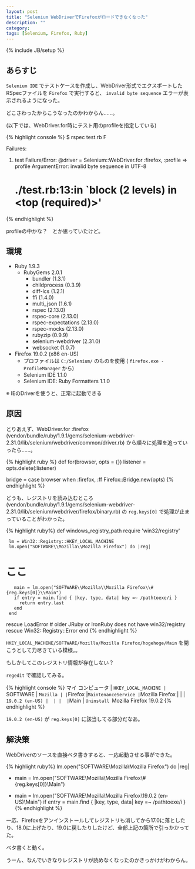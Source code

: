 ```yaml
---
layout: post
title: "Selenium WebDriverでFirefoxがロードできなくなった"
description: ""
category: 
tags: [Selenium, Firefox, Ruby]
---
```

{% include JB/setup %}

## あらすじ

`Selenium IDE` でテストケースを作成し、WebDriver形式でエクスポートしたRSpecファイルを `Firefox` で実行すると、 `invalid byte sequence` エラーが表示されるようになった。

どこさわったからこうなったのかわからん……。

(以下では、WebDriver.for時にテスト用のprofileを指定している) 

{% highlight console %}
$ rspec test.rb
F

Failures:

  1) test
     Failure/Error: @driver = Selenium::WebDriver.for :firefox, :profile => profile
     ArgumentError:
       invalid byte sequence in UTF-8
     # ./test.rb:13:in `block (2 levels) in <top (required)>'
{% endhighlight %}

profileの中かな？　とか思っていたけど。

## 環境

- Ruby 1.9.3
  - RubyGems 2.0.1
    - bundler (1.3.1)
    - childprocess (0.3.9)
    - diff-lcs (1.2.1)
    - ffi (1.4.0)
    - multi_json (1.6.1)
    - rspec (2.13.0)
    - rspec-core (2.13.0)
    - rspec-expectations (2.13.0)
    - rspec-mocks (2.13.0)
    - rubyzip (0.9.9)
    - selenium-webdriver (2.31.0)
    - websocket (1.0.7)
- Firefox 19.0.2 (x86 en-US)
  - プロファイルは `C:/Selenium/` のものを使用 ( `firefox.exe -ProfileManager` から)
  - Selenium IDE 1.1.0
  - Selenium IDE: Ruby Formatters 1.1.0

※ IEのDriverを使うと、正常に起動できる

## 原因

とりあえず、WebDriver.for :firefox (vendor/bundle/ruby/1.9.1/gems/selenium-webdriver-2.31.0/lib/selenium/webdriver/common/driver.rb) から順々に処理を追っていったら……。

{% highlight ruby %}
 def for(browser, opts = {})
   listener = opts.delete(:listener)

   bridge = case browser
            when :firefox, :ff
              Firefox::Bridge.new(opts)
{% endhighlight %}

どうも、レジストリを読み込むところ (vendor/bundle/ruby/1.9.1/gems/selenium-webdriver-2.31.0/lib/selenium/webdriver/firefox/binary.rb) の `reg.keys[0]` で処理が止まっていることがわかった。

{% highlight ruby%}
   def windows_registry_path
     require 'win32/registry'

     lm = Win32::Registry::HKEY_LOCAL_MACHINE
     lm.open("SOFTWARE\\Mozilla\\Mozilla Firefox") do |reg|
# ここ
       main = lm.open("SOFTWARE\\Mozilla\\Mozilla Firefox\\#{reg.keys[0]}\\Main")
       if entry = main.find { |key, type, data| key =~ /pathtoexe/i }
         return entry.last
       end
     end
   rescue LoadError
     # older JRuby or IronRuby does not have win32/registry
   rescue Win32::Registry::Error
   end
{% endhighlight %}

`HKEY_LOCAL_MACHINE/SOFTWARE/Mozilla/Mozilla Firefox/hogehoge/Main` を開こうとして力尽きている模様。。

もしかしてこのレジストリ情報が存在しない？

`regedit` で確認してみる。

{% highlight console %}
マイ コンピュータ
|
`HKEY_LOCAL_MACHINE
 |
 `SOFTWARE
  |
  `Mozilla
   |
   |`Firefox
   |`MaintenanceService
   |`Mozilla Firefox
   | |
   | `19.0.2 (en-US)
   |  |
   |  |`Main
   |  `Uninstall
   `Mozilla Firefox 19.0.2
{% endhighlight %}

`19.0.2 (en-US)` が `reg.keys[0]` に該当してる部分だなあ。

## 解決策

WebDriverのソースを直接ベタ書きすると、一応起動させる事ができた。

{% highlight ruby%}
   lm.open("SOFTWARE\\Mozilla\\Mozilla Firefox") do |reg|
-    main = lm.open("SOFTWARE\\Mozilla\\Mozilla Firefox\\#{reg.keys[0]}\\Main")
+    main = lm.open("SOFTWARE\\Mozilla\\Mozilla Firefox\\19.0.2 \(en-US\)\\Main")
     if entry = main.find { |key, type, data| key =~ /pathtoexe/i }
{% endhighlight %}

一応、Firefoxをアンインストールしてレジストリも消してから17.0に落としたり、18.0に上げたり、19.0に戻したりしたけど、全部上記の箇所で引っかかってた。

ベタ書くと動く。

うーん、なんでいきなりレジストリが読めなくなったのかきっかけがわからん。
